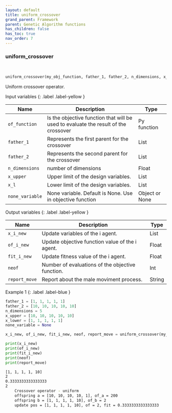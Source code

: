 ```yaml
---
layout: default
title: uniform_crossover
grand_parent: Framework
parent: Genetic Algorithm functions
has_children: false
has_toc: true
nav_order: 7
---
```


<!--Don't delete ths script-->
<script src = "https://polyfill.io/v3/polyfill.min.js?features=es6"></script>
<script id = "MathJax-script" async src="https://cdn.jsdelivr.net/npm/mathjax@3/es5/tex-mml-chtml.js"></script>
<!--Don't delete ths script-->

<h3>uniform_crossover</h3>

<br>

```python
uniform_crossover(my_obj_function, father_1, father_2, n_dimensions, x_upper, x_lower, none_variable)
```

<p align = "justify">
    Uniform crossover operator.
</p>

Input variables
{: .label .label-yellow }

<table style = "width:100%">
   <thead>
     <tr>
       <th>Name</th>
       <th>Description</th>
       <th>Type</th>
     </tr>
   </thead>
    <tr>
       <td><code>of_function</code></td>
       <td>Is the objective function that will be used to evaluate the result of the crossover</td>
       <td>Py function</td>
   </tr> 
   <tr>
       <td><code>father_1</code></td>
       <td>Represents the first parent for the crossover</td>
       <td>List</td>
   </tr>
   <tr>
       <td><code>father_2</code></td>
       <td>Represents the second parent for the crossover</td>
       <td>List</td>
   </tr> 
   <tr>
       <td><code>n_dimensions</code></td>
       <td> number of dimensions</td>
       <td>Float</td>
   </tr>   
    <tr>
       <td><code>x_upper</code></td>
       <td>Upper limit of the design variables.</td>
       <td>List</td>
   </tr> 
   <tr>
       <td><code>x_l</code></td>
       <td>Lower limit of the design variables.</td>
       <td>List</td>
   </tr>
      <tr>
       <td><code>none_variable</code></td>
       <td>None variable. Default is None. Use in objective function</td>
       <td>Object  or None</td>
   </tr>
  
</table>

Output variables
{: .label .label-yellow }

<table style = "width:100%">
   <thead>
     <tr>
       <th>Name</th>
       <th>Description</th>
       <th>Type</th>
     </tr>
   </thead>
   <tr>
       <td><code>x_i_new</code></td>
       <td>Update variables of the i agent.</td>
       <td>List</td>
   </tr>
   <tr>
       <td><code>of_i_new</code></td>
       <td>Update objective function value of the i agent.</td>
       <td>Float</td>
   </tr>
   <tr>
       <td><code>fit_i_new</code></td>
       <td>Update fitness value of the i agent.</td>
       <td>Float</td>
   </tr>
   <tr>
       <td><code>neof</code></td>
       <td>Number of evaluations of the objective function.</td>
       <td>Int</td>
   </tr>
    <tr>
       <td><code>report_move</code></td>
       <td>Report about the male moviment process.</td>
       <td>String</td>
   </tr>
</table>

Example 1
{: .label .label-blue }

<p align = "justify">
 <i>
 </i>
</p>

```python
father_1 = [1, 1, 1, 1, 1]
father_2 = [10, 10, 10, 10, 10]
n_dimensions = 5
x_upper = [10, 10, 10, 10, 10]
x_lower = [1, 1, 1, 1, 1]
none_variable = None

x_i_new, of_i_new, fit_i_new, neof, report_move = uniform_crossover(my_obj_function, father_1, father_2, n_dimensions, x_upper, x_lower, none_variable)

print(x_i_new)
print(of_i_new)
print(fit_i_new)
print(neof)
print(report_move)
```

```bash
[1, 1, 1, 1, 10]
2
0.3333333333333333
2
    Crossover operator - uniform
    offspring a = [10, 10, 10, 10, 1], of_a = 200
    offspring b = [1, 1, 1, 1, 10], of_b = 2
    update pos = [1, 1, 1, 1, 10], of = 2, fit = 0.3333333333333333
```
